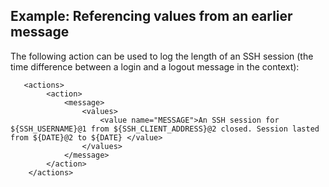 ---
---
<!-- DISCLAIMER: This file is based on the syslog-ng Open Source Edition documentation https://github.com/balabit/syslog-ng-ose-guides/commit/2f4a52ee61d1ea9ad27cb4f3168b95408fddfdf2 and is used under the terms of The syslog-ng Open Source Edition Documentation License. The file has been modified by Axoflow. -->

## Example: Referencing values from an earlier message

The following action can be used to log the length of an SSH session (the time difference between a login and a logout message in the context):

```shell
   <actions>
        <action>
            <message>
                <values>
                    <value name="MESSAGE">An SSH session for ${SSH_USERNAME}@1 from ${SSH_CLIENT_ADDRESS}@2 closed. Session lasted from ${DATE}@2 to ${DATE} </value>
                </values>
            </message>
        </action>
    </actions>
```

